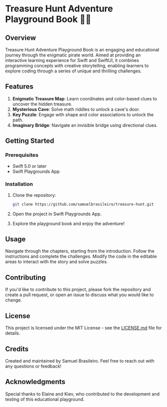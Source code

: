 # Treasure Hunt Adventure Playground Book 🏴‍☠️

## Overview

Treasure Hunt Adventure Playground Book is an engaging and educational journey through the enigmatic pirate world. Aimed at providing an interactive learning experience for Swift and SwiftUI, it combines programming concepts with creative storytelling, enabling learners to explore coding through a series of unique and thrilling challenges.

## Features

1. **Enigmatic Treasure Map**: Learn coordinates and color-based clues to uncover the hidden treasure.
2. **Mysterious Cave**: Solve math riddles to unlock a cave's door.
3. **Key Puzzle**: Engage with shape and color associations to unlock the path.
4. **Imaginary Bridge**: Navigate an invisible bridge using directional clues.

## Getting Started

### Prerequisites

- Swift 5.0 or later
- Swift Playgrounds App

### Installation

1. Clone the repository:

   ```bash
   git clone https://github.com/samuelbrasileiro/treasure-hunt.git
   ```

2. Open the project in Swift Playgrounds App.

3. Explore the playground book and enjoy the adventure!

## Usage

Navigate through the chapters, starting from the introduction. Follow the instructions and complete the challenges. Modify the code in the editable areas to interact with the story and solve puzzles.

## Contributing

If you'd like to contribute to this project, please fork the repository and create a pull request, or open an issue to discuss what you would like to change.

## License

This project is licensed under the MIT License - see the [LICENSE.md](LICENSE.md) file for details.

## Credits

Created and maintained by Samuel Brasileiro. Feel free to reach out with any questions or feedback!

## Acknowledgments

Special thanks to Elaine and Kiev, who contributed to the development and testing of this educational playground.
